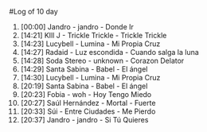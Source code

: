 #Log of 10 day

1. [00:00] Jandro - jandro - Donde Ir
1. [14:21] KIll J - Trickle Trickle - Trickle Trickle
1. [14:23] Lucybell - Lumina - Mi Propia Cruz
1. [14:27] Radaid - Luz escondida - Cuando salga la luna
1. [14:28] Soda Stereo - unknown - Corazon Delator
1. [14:29] Santa Sabina - Babel - El ángel
1. [14:30] Lucybell - Lumina - Mi Propia Cruz
1. [20:19] Santa Sabina - Babel - El ángel
1. [20:23] Fobia - woh - Hoy Tengo Miedo
1. [20:27] Saúl Hernández - Mortal - Fuerte
1. [20:33] Súi - Entre Ciudades - Me Pierdo
1. [20:37] Jandro - jandro - Si Tú Quieres
